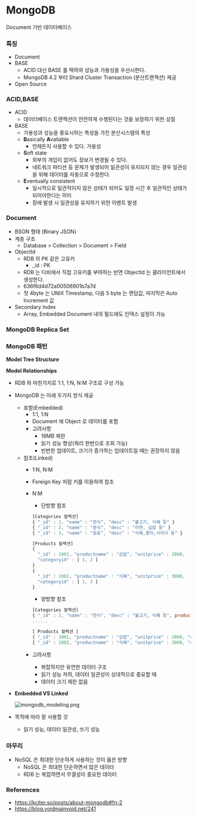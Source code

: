 # MongoDB

Document 기반 데이터베이스

### 특징

- Document
- BASE
    - ACID 대신 BASE 를 택하여 성능과 가용성을 우선시한다.
    - MongoDB 4.2 부터 Shard Cluster Transaction (분산트랜잭션) 제공
- Open Source

### ACID,BASE

- ACID
    - 데이터베이스 트랜잭션이 안전하게 수행된다는 것을 보장하기 위한 성질
- BASE
    - 가용성과 성능을 중요시하는 특성을 가진 분산시스템의 특성
    - **B**asically **A**valiable
        - 언제든지 사용할 수 있다. 가용성
    - **S**oft state
        - 외부의 개입이 없어도 정보가 변경될 수 있다.
        - 네트워크 파티션 등 문제가 발생되어 일관성이 유지되지 않는 경우 일관성을 위해 데이터를 자동으로 수정한다.
    - **E**ventually consistent
        - 일시적으로 일관적이지 않은 상태가 되어도 일정 시간 후 일관적인 상태가 되어야한다는 의미
        - 장애 발생 시 일관성을 유지하기 위한 이벤트 발생

### Document

- BSON 형태 (Binary JSON)
- 계층 구조
    - Database > Collection > Document > Field
- ObjectId
    - RDB 의 PK 같은 고유키
        - _id : PK
    - RDB 는 디비에서 직접 고유키를 부여하는 반면 ObjectId 는 클라이언트에서 생성한다.
    - 636f6d4d72a00506901b7a7d
    - 첫 4byte 는 UNIX Timestamp, 다음 5 byte 는 랜덤값, 마지막은 Auto Increment 값
- Secondary Index
    - Array, Embedded Document 내의 필드에도 인덱스 설정이 가능

### MongoDB Replica Set

### MongoDB 패턴

**Model Tree Structure**

**Model Relationships**

- RDB 와 마찬가지로 1:1, 1:N, N:M 구조로 구성 가능
- MongoDB 는 아래 두가지 방식 제공
    - 포함(Embedded)
        - 1:1, 1:N
        - Document 에 Object 로 데이터를 포함
        - 고려사항
            - 16MB 제한
            - 읽기 성능 향상(쿼리 한번으로 조회 가능)
            - 빈번한 업데이트, 크기가 증가하는 업데이트일 때는 권장하지 않음
    - 참조(Linked)
        - 1:N, N:M
        - Foreign Key 처럼 키를 이용하여 참조
        - N:M
            - 단방향 참조

            ```jsx
            [Categories 컬렉션]
            { "_id" : 1, "name" : "한식", "desc" : "불고기, 식혜 등" }
            { "_id" : 2, "name" : "분식", "desc" : "라면, 김밥 등" }
            { "_id" : 3, "name" : "음료", "desc" : "식혜,콜라,사이다 등" }
            
            [Products 컬렉션]
            {
              "_id" : 1001, "productname" : "김밥", "unitprice" : 2000, 
              "categoryid" : [ 1, 2 ]
            }
            {
              "_id" : 1002, "productname" : "식혜", "unitprice" : 3000, 
              "categoryid" : [ 1, 3 ]
            }
            ```

            - 양방향 참조

            ```jsx
            [Categories 컬렉션]
            { "_id" : 1, "name" : "한식", "desc" : "불고기, 식혜 등", productid : [ 1001, 1002 ] } 
            ......
            
            [ Products 컬렉션 ]
            { "_id" : 1001, "productname" : "김밥", "unitprice" : 2000, "categoryid" : [ 1, 2 ] }
            { "_id" : 1002, "productname" : "식혜", "unitprice" : 3000, "categoryid" : [ 1, 3 ] }
            ```

        - 고려사항
            - 복잡하지만 유연한 데이터 구조
            - 읽기 성능 저하, 데이터 일관성이 상대적으로 중요할 때
            - 데이터 크기 제한 없음
- **Embedded VS Linked**

  ![mongodb_modeling.png](https://s3-us-west-2.amazonaws.com/secure.notion-static.com/7d4fa530-3baa-45a5-90a3-25f9995e898d/mongodb_modeling.png)

- 목적에 따라 잘 사용할 것
    - 읽기 성능, 데이터 일관성, 쓰기 성능

### 마무리

- NoSQL 은 최대한 단순하게 사용하는 것이 옳은 방향
    - NoSQL 은 최대한 단순하면서 많은 데이터
    - RDB 는 복잡하면서 무결성이 중요한 데이터

### References

- https://kciter.so/posts/about-mongodb#fn-2
- https://blog.voidmainvoid.net/241